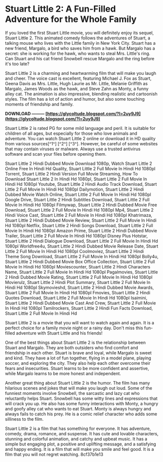 
 
# Stuart Little 2: A Fun-Filled Adventure for the Whole Family
 
If you loved the first Stuart Little movie, you will definitely enjoy its sequel, Stuart Little 2. This animated comedy follows the adventures of Stuart, a talking mouse who lives with the Little family in New York City. Stuart has a new friend, Margalo, a bird who saves him from a hawk. But Margalo has a secret: she is working for the hawk, who wants to steal Mrs. Little's ring. Can Stuart and his cat friend Snowbell rescue Margalo and the ring before it's too late?
 
Stuart Little 2 is a charming and heartwarming film that will make you laugh and cheer. The voice cast is excellent, featuring Michael J. Fox as Stuart, Geena Davis as Mrs. Little, Hugh Laurie as Mr. Little, Melanie Griffith as Margalo, James Woods as the hawk, and Steve Zahn as Monty, a funny alley cat. The animation is also impressive, blending realistic and cartoonish styles. The film has a lot of action and humor, but also some touching moments of friendship and family.
 
**DOWNLOAD ——— [https://glycoltude.blogspot.com/?l=2uy9J9](https://glycoltude.blogspot.com/?l=2uy9J9)**


 
Stuart Little 2 is rated PG for some mild language and peril. It is suitable for children of all ages, but especially for those who love animals and adventure. You can watch Stuart Little 2 online or download it in HD quality from various sources[^1^] [^2^] [^3^]. However, be careful of some websites that may contain viruses or malware. Always use a trusted antivirus software and scan your files before opening them.
 
Stuart Little 2 Hindi Dubbed Movie Download 1080p,  Watch Stuart Little 2 Online Free In Hindi Hd Quality,  Stuart Little 2 Full Movie In Hindi Hd 1080pl Torrent,  Stuart Little 2 Hindi Version Full Movie Streaming,  How To Download Stuart Little 2 In Hindi Hd 1080pl,  Stuart Little 2 Full Movie In Hindi Hd 1080pl Youtube,  Stuart Little 2 Hindi Audio Track Download,  Stuart Little 2 Full Movie In Hindi Hd 1080pl Dailymotion,  Stuart Little 2 Hindi Dubbed Movie Watch Online,  Stuart Little 2 Full Movie In Hindi Hd 1080pl Google Drive,  Stuart Little 2 Hindi Subtitles Download,  Stuart Little 2 Full Movie In Hindi Hd 1080pl Filmywap,  Stuart Little 2 Hindi Dubbed Movie Free Download,  Stuart Little 2 Full Movie In Hindi Hd 1080pl Mp4,  Stuart Little 2 Hindi Voice Cast,  Stuart Little 2 Full Movie In Hindi Hd 1080pl Khatrimaza,  Stuart Little 2 Hindi Dubbed Movie Review,  Stuart Little 2 Full Movie In Hindi Hd 1080pl Netflix,  Stuart Little 2 Hindi Songs Download,  Stuart Little 2 Full Movie In Hindi Hd 1080pl Amazon Prime,  Stuart Little 2 Hindi Dubbed Movie Trailer,  Stuart Little 2 Full Movie In Hindi Hd 1080pl Disney Plus Hotstar,  Stuart Little 2 Hindi Dialogue Download,  Stuart Little 2 Full Movie In Hindi Hd 1080pl Worldfree4u,  Stuart Little 2 Hindi Dubbed Movie Release Date,  Stuart Little 2 Full Movie In Hindi Hd 1080pl Coolmoviez,  Stuart Little 2 Hindi Theme Song Download,  Stuart Little 2 Full Movie In Hindi Hd 1080pl Bolly4u,  Stuart Little 2 Hindi Dubbed Movie Box Office Collection,  Stuart Little 2 Full Movie In Hindi Hd 1080pl Moviescounter,  Stuart Little 2 Hindi Characters Name,  Stuart Little 2 Full Movie In Hindi Hd 1080pl Pagalmovies,  Stuart Little 2 Hindi Dubbed Movie Rating,  Stuart Little 2 Full Movie In Hindi Hd 1080pl Movierulz,  Stuart Little 2 Hindi Plot Summary,  Stuart Little 2 Full Movie In Hindi Hd 1080pl Skymovieshd,  Stuart Little 2 Hindi Dubbed Movie Awards,  Stuart Little 2 Full Movie In Hindi Hd 1080pl Fmovies,  Stuart Little 2 Hindi Quotes Download,  Stuart Little 2 Full Movie In Hindi Hd 1080pl Isaimini,  Stuart Little 2 Hindi Dubbed Movie Cast And Crew,  Stuart Little 2 Full Movie In Hindi Hd 1080pl Tamilrockers,  Stuart Little 2 Hindi Fun Facts Download,  Stuart Little 2 Full Movie In Hindi Hd
 
Stuart Little 2 is a movie that you will want to watch again and again. It is a perfect choice for a family movie night or a rainy day. Don't miss this fun-filled adventure with Stuart Little and his friends!
  
One of the best things about Stuart Little 2 is the relationship between Stuart and Margalo. They are both outsiders who find comfort and friendship in each other. Stuart is brave and loyal, while Margalo is sweet and kind. They have a lot of fun together, flying in a model plane, playing soccer, and exploring the city. They also help each other overcome their fears and insecurities. Stuart learns to be more confident and assertive, while Margalo learns to be more honest and independent.
 
Another great thing about Stuart Little 2 is the humor. The film has many hilarious scenes and jokes that will make you laugh out loud. Some of the funniest moments involve Snowbell, the sarcastic and lazy cat who reluctantly helps Stuart. Snowbell has some witty lines and expressions that will crack you up. He also has some funny interactions with Monty, a hungry and goofy alley cat who wants to eat Stuart. Monty is always hungry and always fails to catch his prey. He is a comic relief character who adds some silliness to the film.
 
Stuart Little 2 is a film that has something for everyone. It has adventure, comedy, drama, romance, and suspense. It has cute and lovable characters, stunning and colorful animation, and catchy and upbeat music. It has a simple but engaging plot, a positive and uplifting message, and a satisfying and happy ending. It is a film that will make you smile and feel good. It is a film that you will not regret watching.
 8cf37b1e13
 
